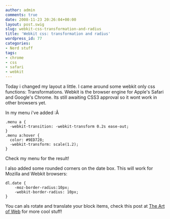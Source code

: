 ```yaml
---
author: admin
comments: true
date: 2008-11-23 20:26:04+00:00
layout: post.swig
slug: webkit-css-transformation-and-radius
title: 'Webkit css: transformation and radius'
wordpress_id: 77
categories:
- Nerd stuff
tags:
- chrome
- css
- safari
- webkit
---
```


Today i changed my layout a little. I came around some webkit only css functions: Transformations. Webkit is the browser engine for Apple's Safari and Google's Chrome. Its still awaiting CSS3 approval so it wont work in other browsers yet.

In my menu i've added :Â 



    .menu a {
      -webkit-transition: -webkit-transform 0.2s ease-out;
    }
    .menu a:hover {
      color: #9ED728;
      -webkit-transform: scale(1.2);
    }




Check my menu for the result!

I also added some rounded corners on the date box. This will work for Mozilla and Webkit browsers:




    dl.date {
    	-moz-border-radius:10px;
    	-webkit-border-radius: 10px;
    }




You can als rotate and translate your block items, check this post at [The Art of Web](http://www.the-art-of-web.com/css/css-animation/) for more cool stuff!
